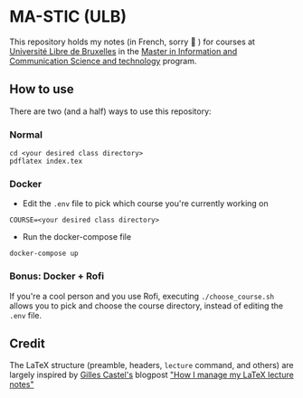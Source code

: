
# MA-STIC (ULB)

This repository holds my notes (in French, sorry 🤷 ) for courses at 
[Université Libre de Bruxelles](https://www.ulb.be) in the [Master in Information and Communication Science and technology](http://mastic.ulb.ac.be/) program.

## How to use

There are two (and a half) ways to use this repository:

### Normal

```
cd <your desired class directory>
pdflatex index.tex
```

### Docker

- Edit the `.env` file to pick which course you're currently working on

```
COURSE=<your desired class directory>
```

- Run the docker-compose file

```
docker-compose up
```

### Bonus: Docker + Rofi

If you're a cool person and you use Rofi, executing `./choose_course.sh`
allows you to pick and choose the course directory, instead of editing the
`.env` file.

## Credit

The LaTeX structure (preamble, headers, `lecture` command, and others) are
largely inspired by [Gilles Castel's](https://github.com/gillescastel)
blogpost ["How I manage my LaTeX lecture notes"](https://castel.dev/post/lecture-notes-3/)
